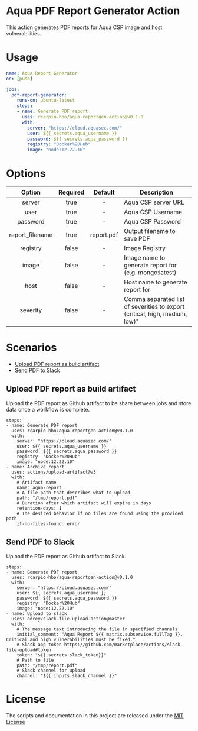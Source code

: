 # Aqua PDF Report Generator Action
This action generates PDF reports for Aqua CSP image and host vulnerabilities.

# Usage

```yaml
name: Aqua Report Generator
on: [push]

jobs:
  pdf-report-generator:
    runs-on: ubuntu-latest
    steps:
    - name: Generate PDF report
      uses: rcarpio-hbo/aqua-reportgen-action@v0.1.0
      with:
        server: "https://cloud.aquasec.com/"
        user: ${{ secrets.aqua_username }}
        password: ${{ secrets.aqua_password }}
        registry: "Docker%20Hub"
        image: "node:12.22.10"
```

# Options

| Option            | Required      |   Default  | Description                                                                 |
|:-----------------:|:-------------:|:----------:|---------------------------------------------------------------------------- |
|  server           |      true     |     -      | Aqua CSP server URL                                                         |
|  user             |      true     |     -      | Aqua CSP Username                                                           |
|  password         |      true     |     -      | Aqua CSP Password                                                           |
|  report_filename  |      true     | report.pdf | Output filename to save PDF                                                 |
|  registry         |      false    |     -      | Image Registry                                                              |
|  image            |      false    |     -      | Image name to generate report for (e.g. mongo:latest)                       |
|  host             |      false    |     -      | Host name to generate report for                                            |
|  severity         |      false    |     -      | Comma separated list of severities to export (critical, high, medium, low)" |

# Scenarios
* [Upload PDF report as build artifact](#upload-pdf-report-as-build-artifact)
* [Send PDF to Slack](#send-pdf-to-slack)

## Upload PDF report as build artifact
Upload the PDF report as Github artifact to be share between jobs and store data once a workflow is complete.

```
steps:
- name: Generate PDF report
  uses: rcarpio-hbo/aqua-reportgen-action@v0.1.0
  with:
    server: "https://cloud.aquasec.com/"
    user: ${{ secrets.aqua_username }}
    password: ${{ secrets.aqua_password }}
    registry: "Docker%20Hub"
    image: "node:12.22.10"
- name: Archive report
  uses: actions/upload-artifact@v3
  with:
    # Artifact name
    name: aqua-report
    # A file path that describes what to upload
    path: "/tmp/report.pdf"
    # Duration after which artifact will expire in days
    retention-days: 1
    # The desired behavior if no files are found using the provided path
    if-no-files-found: error
```

## Send PDF to Slack
Upload the PDF report as Github artifact to Slack.

```
steps:
- name: Generate PDF report
  uses: rcarpio-hbo/aqua-reportgen-action@v0.1.0
  with:
    server: "https://cloud.aquasec.com/"
    user: ${{ secrets.aqua_username }}
    password: ${{ secrets.aqua_password }}
    registry: "Docker%20Hub"
    image: "node:12.22.10"
- name: Upload to slack
  uses: adrey/slack-file-upload-action@master
  with:
    # The message text introducing the file in specified channels.
    initial_comment: "Aqua Report ${{ matrix.subservice.fullTag }}. Critical and high vulnerabilities must be fixed."
    # Slack app token https://github.com/marketplace/actions/slack-file-upload#token
    token: "${{ secrets.slack_token}}"
    # Path to file
    path: "/tmp/report.pdf"
    # Slack channel for upload
    channel: "${{ inputs.slack_channel }}"
```

# License
The scripts and documentation in this project are released under the [MIT License](LICENSE)